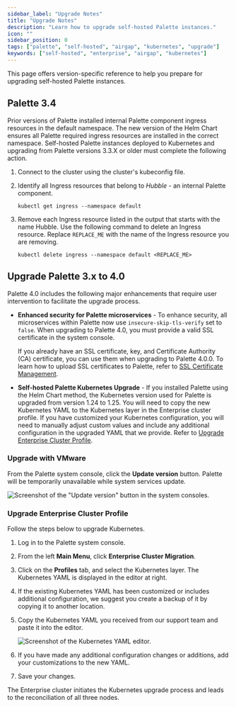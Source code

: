 ```yaml
---
sidebar_label: "Upgrade Notes"
title: "Upgrade Notes"
description: "Learn how to upgrade self-hosted Palette instances."
icon: ""
sidebar_position: 0
tags: ["palette", "self-hosted", "airgap", "kubernetes", "upgrade"]
keywords: ["self-hosted", "enterprise", "airgap", "kubernetes"]
---
```


This page offers version-specific reference to help you prepare for upgrading self-hosted Palette instances.

## Palette 3.4

Prior versions of Palette installed internal Palette component ingress resources in the default namespace. The new
version of the Helm Chart ensures all Palette required ingress resources are installed in the correct namespace.
Self-hosted Palette instances deployed to Kubernetes and upgrading from Palette versions 3.3.X or older must complete
the following action.

1. Connect to the cluster using the cluster's kubeconfig file.

2. Identify all Ingress resources that belong to _Hubble_ - an internal Palette component.

   ```shell
   kubectl get ingress --namespace default
   ```

3. Remove each Ingress resource listed in the output that starts with the name Hubble. Use the following command to
   delete an Ingress resource. Replace `REPLACE_ME` with the name of the Ingress resource you are removing.

   ```shell
   kubectl delete ingress --namespace default <REPLACE_ME>
   ```

## Upgrade Palette 3.x to 4.0

Palette 4.0 includes the following major enhancements that require user intervention to facilitate the upgrade process.

- **Enhanced security for Palette microservices** - To enhance security, all microservices within Palette now use
  `insecure-skip-tls-verify` set to `false`. When upgrading to Palette 4.0, you must provide a valid SSL certificate in
  the system console.

  If you already have an SSL certificate, key, and Certificate Authority (CA) certificate, you can use them when
  upgrading to Palette 4.0.0. To learn how to upload SSL certificates to Palette, refer to
  [SSL Certificate Management](../system-management/ssl-certificate-management.md).

- **Self-hosted Palette Kubernetes Upgrade** - If you installed Palette using the Helm Chart method, the Kubernetes
  version used for Palette is upgraded from version 1.24 to 1.25. You will need to copy the new Kubernetes YAML to the
  Kubernetes layer in the Enterprise cluster profile. If you have customized your Kubernetes configuration, you will
  need to manually adjust custom values and include any additional configuration in the upgraded YAML that we provide.
  Refer to [Upgrade Enterprise Cluster Profile](#upgrade-enterprise-cluster-profile).

### Upgrade with VMware

From the Palette system console, click the **Update version** button. Palette will be temporarily unavailable while
system services update.

![Screenshot of the "Update version" button in the system consoles.](/enterprise-version_sys-console-update-palette-version.webp)

### Upgrade Enterprise Cluster Profile

Follow the steps below to upgrade Kubernetes.

1. Log in to the Palette system console.

2. From the left **Main Menu**, click **Enterprise Cluster Migration**.

3. Click on the **Profiles** tab, and select the Kubernetes layer. The Kubernetes YAML is displayed in the editor at
   right.

4. If the existing Kubernetes YAML has been customized or includes additional configuration, we suggest you create a
   backup of it by copying it to another location.

5. Copy the Kubernetes YAML you received from our support team and paste it into the editor.

   ![Screenshot of the Kubernetes YAML editor.](/enterprise-version_upgrade_ec-cluster-profile.webp)

6. If you have made any additional configuration changes or additions, add your customizations to the new YAML.

7. Save your changes.

The Enterprise cluster initiates the Kubernetes upgrade process and leads to the reconciliation of all three nodes.
